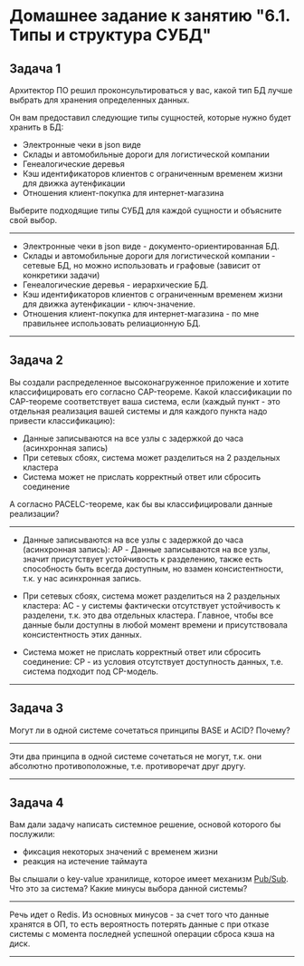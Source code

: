# Домашнее задание к занятию "6.1. Типы и структура СУБД"

## Задача 1

Архитектор ПО решил проконсультироваться у вас, какой тип БД 
лучше выбрать для хранения определенных данных.

Он вам предоставил следующие типы сущностей, которые нужно будет хранить в БД:

- Электронные чеки в json виде
- Склады и автомобильные дороги для логистической компании
- Генеалогические деревья
- Кэш идентификаторов клиентов с ограниченным временем жизни для движка аутенфикации
- Отношения клиент-покупка для интернет-магазина

Выберите подходящие типы СУБД для каждой сущности и объясните свой выбор.

***
- Электронные чеки в json виде - документо-ориентированная БД.
- Склады и автомобильные дороги для логистической компании - сетевые БД, но можно использовать и графовые (зависит от конкретики задачи)
- Генеалогические деревья - иерархические БД.
- Кэш идентификаторов клиентов с ограниченным временем жизни для движка аутенфикации - ключ-значение.
- Отношения клиент-покупка для интернет-магазина - по мне правильнее использовать релиационную БД.
***

## Задача 2

Вы создали распределенное высоконагруженное приложение и хотите классифицировать его согласно 
CAP-теореме. Какой классификации по CAP-теореме соответствует ваша система, если 
(каждый пункт - это отдельная реализация вашей системы и для каждого пункта надо привести классификацию):

- Данные записываются на все узлы с задержкой до часа (асинхронная запись)
- При сетевых сбоях, система может разделиться на 2 раздельных кластера
- Система может не прислать корректный ответ или сбросить соединение

А согласно PACELC-теореме, как бы вы классифицировали данные реализации?

***
- Данные записываются на все узлы с задержкой до часа (асинхронная запись):
AP - Данные записываются на все узлы, значит присутствует устойчивость к разделению, также есть способность быть всегда доступным, но взамен консистентности, т.к. у нас асинхронная запись.

- При сетевых сбоях, система может разделиться на 2 раздельных кластера:
AC - у системы фактически отсутствует устойчивость к разделени, т.к. это два отдельных кластера. Главное, чтобы все данные были доступны в любой момент времени и присутствовала консистентность этих данных.

- Система может не прислать корректный ответ или сбросить соединение:
CP - из условия отсутствует доступность данных, т.е. система подходит под CP-модель.

***

## Задача 3

Могут ли в одной системе сочетаться принципы BASE и ACID? Почему?

***
Эти два принципа в одной системе сочетаться не могут, т.к. они абсолютно противоположные, т.е. противоречат друг другу.
***

## Задача 4

Вам дали задачу написать системное решение, основой которого бы послужили:

- фиксация некоторых значений с временем жизни
- реакция на истечение таймаута

Вы слышали о key-value хранилище, которое имеет механизм [Pub/Sub](https://habr.com/ru/post/278237/). 
Что это за система? Какие минусы выбора данной системы?

***
Речь идет о Redis. Из основных минусов - за счет того что данные хранятся в ОП, то есть вероятность потерять данные с при отказе системы с момента последней успешной операции сброса кэша на диск.
***
